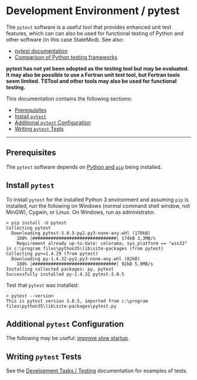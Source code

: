 # Development Environment / pytest #

The `pytest` software is a useful tool that provides enhanced unit test features,
which can can also be used for functional testing of Python and other software (in this case StateMod).  See also:

* [pytest documentation](http://doc.pytest.org/en/latest/)
* [Comparison of Python testing frameworks](http://pythontesting.net/podcast/pytest-vs-unittest-vs-nose-pt002/)

**pytest has not yet been adopted as the testing tool but may be evaluated.
It may also be possible to use a Fortran unit test tool, but Fortran tools seem limited.
TSTool and other tools may also be used for functional testing.**

This documentation contains the following sections:

* [Prerequisites](#prerequisites)
* [Install `pytest`](#install-pytest)
* [Additional `pytest` Configuration](#additional-pytest-configuration)
* [Writing `pytest` Tests](#writing-pytest-tests)

-------------

## Prerequisites ##

The `pytest` software depends on [Python and `pip`](python.md) being installed.

## Install `pytest` ##

To install `pytest` for the installed Python 3 environment and assuming `pip` is installed, run the following on
Windows (normal command shell window, not MinGW), Cygwin, or Linux.  On Windows, run as administrator.

```com
> pip install -U pytest
Collecting pytest
  Downloading pytest-3.0.5-py2.py3-none-any.whl (170kB)
    100% |################################| 174kB 3.3MB/s
    Requirement already up-to-date: colorama; sys_platform == "win32" in c:\program files\python35\lib\site-packages (from pytest)
Collecting py>=1.4.29 (from pytest)
  Downloading py-1.4.32-py2.py3-none-any.whl (82kB)
    100% |################################| 92kB 5.9MB/s
Installing collected packages: py, pytest
Successfully installed py-1.4.32 pytest-3.0.5
```

Test that `pytest` was installed:

```com
> pytest --version
This is pytest version 3.0.5, imported from c:\program files\python35\lib\site-packages\pytest.py
```

## Additional `pytest` Configuration ##

The following may be useful:  [improve slow startup](http://stackoverflow.com/questions/30768254/pytest-py-test-very-slow-startup-in-cygwin).

## Writing `pytest` Tests ##

See the [Development Tasks / Testing](../dev-tasks/testing.md#automated-testing-using-pytest) documentation for examples of tests.

